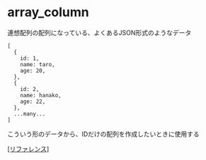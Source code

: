 # array_column

連想配列の配列になっている、よくあるJSON形式のようなデータ

```
[
  {
    id: 1,
    name: taro,
    age: 20,
  },
  {
    id: 2,
    name: hanako,
    age: 22,
  },
  ...many...
]
```

こういう形のデータから、IDだけの配列を作成したいときに使用する

[[リファレンス]](https://www.php.net/manual/ja/function.array-column.php)
